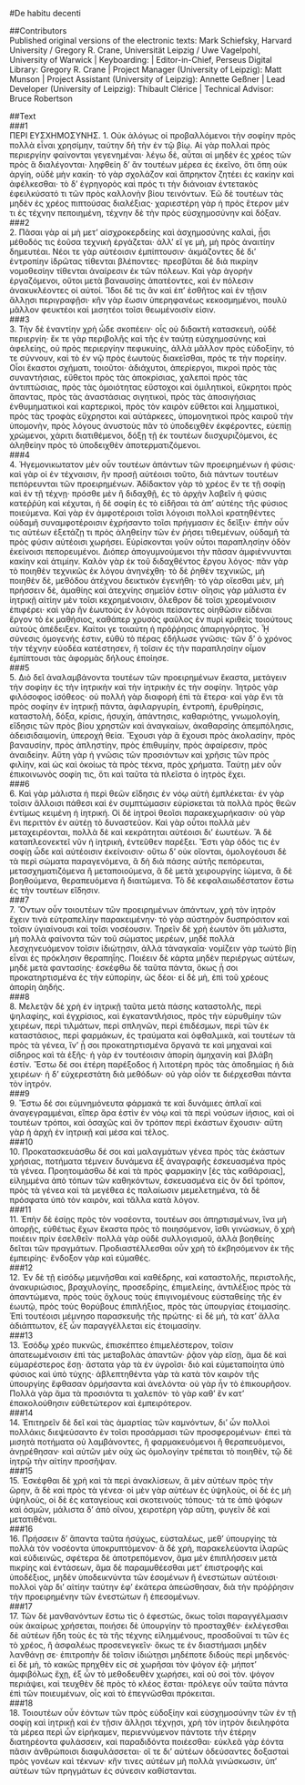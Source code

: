 #De habitu decenti  

##Contributors  
Published original versions of the electronic texts: Mark Schiefsky, Harvard University / Gregory R. Crane, Universität Leipzig / Uwe Vagelpohl, University of Warwick | Keyboarding:  | Editor-in-Chief, Perseus Digital Library: Gregory R. Crane | Project Manager (University of Leipzig): Matt Munson | Project Assistant (University of Leipzig): Annette Geßner | Lead Developer (University of Leipzig): Thibault Clérice | Technical Advisor: Bruce Robertson  

##Text  
###1  
ΠΕΡΙ ΕΥΣΧΗΜΟΣΥΝΗΣ. 1. Οὐκ ἀλόγως οἱ προβαλλόμενοι τὴν σοφίην πρὸς πολλὰ εἶναι χρησίμην, ταύτην δὴ τὴν ἐν τῷ βίῳ. Αἱ γὰρ πολλαὶ πρὸς περιεργίην φαίνονται γεγενημέναι· λέγω δὲ, αὗται αἱ μηδὲν ἐς χρέος τῶν πρὸς ἃ διαλέγονται· ληφθείη δ’ ἂν τουτέων μέρεα ἐς ἐκεῖνο, ὅτι ὅπη οὐκ ἀργίη, οὐδὲ μὴν κακίη· τὸ γὰρ σχολάζον καὶ ἄπρηκτον ζητέει ἐς κακίην καὶ ἀφέλκεσθαι· τὸ δ’ ἐγρηγορὸς καὶ πρός τι τὴν διάνοιαν ἐντετακὸς ἐφειλκύσατό τι τῶν πρὸς καλλονὴν βίου τεινόντων. Ἐῶ δὲ τουτέων τὰς μηδὲν ἐς χρέος πιπτούσας διαλέξιας· χαριεστέρη γὰρ ἡ πρὸς ἕτερον μέν τι ἐς τέχνην πεποιημένη, τέχνην δὲ τὴν πρὸς εὐσχημοσύνην καὶ δόξαν.  
###2  
2. Πᾶσαι γὰρ αἱ μὴ μετ’ αἰσχροκερδείης καὶ ἀσχημοσύνης καλαὶ, ᾗσι μέθοδός τις ἐοῦσα τεχνικὴ ἐργάζεται· ἀλλ’ εἴ γε μὴ, μὴ πρὸς ἀναιτίην δημευτέαι. Νέοι τε γὰρ αὐτέοισιν ἐμπίπτουσιν· ἀκμάζοντες δὲ δι’ ἐντροπίην ἱδρῶτας τίθενται βλέποντες· πρεσβῦται δὲ διὰ πικρίην νομοθεσίην τίθενται ἀναίρεσιν ἐκ τῶν πόλεων. Καὶ γὰρ ἀγορὴν ἐργαζόμενοι, οὔτοι μετὰ βαναυσίης ἀπατέοντες, καὶ ἐν πόλεσιν ἀνακυκλέοντες οἱ αὐτοί. Ἴδοι δέ τις ἂν καὶ ἐπ’ ἐσθῆτος καὶ ἐν τῇσιν ἄλλῃσι περιγραφῇσι· κἢν γὰρ ἔωσιν ὑπερηφανέως κεκοσμημένοι, πουλὺ μᾶλλον φευκτέοι καὶ μισητέοι τοῖσι θεωμένοισίν εἰσιν.  
###3  
3. Τὴν δὲ ἐναντίην χρὴ ὧδε σκοπέειν· οἷς οὐ διδακτὴ κατασκευὴ, οὐδὲ περιεργίη· ἔκ τε γὰρ περιβολῆς καὶ τῆς ἐν ταύτῃ εὐσχημοσύνης καὶ ἀφελείης, οὐ πρὸς περιεργίην πεφυκυίης, ἀλλὰ μᾶλλον πρὸς εὐδοξίην, τό τε σύννουν, καὶ τὸ ἐν νῷ πρὸς ἑωυτοὺς διακεῖσθαι, πρός τε τὴν πορείην. Οἷοι ἕκαστοι σχήματι, τοιοῦτοι· ἀδιάχυτοι, ἀπερίεργοι, πικροὶ πρὸς τὰς συναντήσιας, εὔθετοι πρὸς τὰς ἀποκρίσιας, χαλεποὶ πρὸς τὰς ἀντιπτώσιας, πρὸς τὰς ὁμοιότητας εὔστοχοι καὶ ὁμιλητικοὶ, εὔκρητοι πρὸς ἅπαντας, πρὸς τὰς ἀναστάσιας σιγητικοὶ, πρὸς τὰς ἀποσιγήσιας ἐνθυμηματικοὶ καὶ καρτερικοὶ, πρὸς τὸν καιρὸν εὔθετοι καὶ λημματικοὶ, πρὸς τὰς τροφὰς εὔχρηστοι καὶ αὐτάρκεες, ὑπομονητικοὶ πρὸς καιροῦ τὴν ὑπομονὴν, πρὸς λόγους ἀνυστοὺς πᾶν τὸ ὑποδειχθὲν ἐκφέροντες, εὐεπίῃ χρώμενοι, χάριτι διατιθέμενοι, δόξῃ τῇ ἐκ τουτέων διισχυριζόμενοι, ἐς ἀληθείην πρὸς τὸ ὑποδειχθὲν ἀποτερματιζόμενοι.  
###4  
4. Ἡγεμονικωτατον μὲν οὖν τουτέων ἁπάντων τῶν προειρημένων ἡ φύσις· καὶ γὰρ οἱ ἐν τέχναισιν, ἢν προσῇ αὐτέοισι τοῦτο, διὰ πάντων τουτέων πεπόρευνται τῶν προειρημένων. Ἀδίδακτον γὰρ τὸ χρέος ἔν τε τῇ σοφίῃ καὶ ἐν τῇ τέχνῃ· πρόσθε μὲν ἢ διδαχθῇ, ἐς τὸ ἀρχὴν λαβεῖν ἡ φύσις κατεῤῥύη καὶ κέχυται, ἡ δὲ σοφίη ἐς τὸ εἰδῆσαι τὰ ἀπ’ αὐτέης τῆς φύσιος ποιεύμενα. Καὶ γὰρ ἐν ἀμφοτέροισι τοῖσι λόγοισι πολλοὶ κρατηθέντες οὐδαμῆ συναμφοτέροισιν ἐχρήσαντο τοῖσι πρήγμασιν ἐς δεῖξιν· ἐπὴν οὖν τις αὐτέων ἐξετάζῃ τι πρὸς ἀληθείην τῶν ἐν ῥήσει τιθεμένων, οὐδαμῆ τὰ πρὸς φύσιν αὐτέοισι χωρήσει. Εὑρίσκονται γοῦν οὗτοι παραπλησίην ὁδὸν ἐκείνοισι πεπορευμένοι. Διόπερ ἀπογυμνούμενοι τὴν πᾶσαν ἀμφιέννυνται κακίην καὶ ἀτιμίην. Καλὸν γὰρ ἐκ τοῦ διδαχθέντος ἔργου λόγος· πᾶν γὰρ τὸ ποιηθὲν τεχνικῶς ἐκ λόγου ἀνηνέχθη· τὸ δὲ ῥηθὲν τεχνικῶς, μὴ ποιηθὲν δὲ, μεθόδου ἀτέχνου δεικτικὸν ἐγενήθη· τὸ γὰρ οἴεσθαι μὲν, μὴ πρήσσειν δὲ, ἀμαθίης καὶ ἀτεχνίης σημεῖόν ἐστιν· οἴησις γὰρ μάλιστα ἐν ἰητρικῇ αἰτίην μὲν τοῖσι κεχρημένοισιν, ὄλεθρον δὲ τοῖσι χρεομένοισιν ἐπιφέρει· καὶ γὰρ ἢν ἑωυτοὺς ἐν λόγοισι πείσαντες οἰηθῶσιν εἰδέναι ἔργον τὸ ἐκ μαθήσιος, καθάπερ χρυσὸς φαῦλος ἐν πυρὶ κριθεὶς τοιούτους αὐτοὺς ἀπέδειξεν. Καίτοι γε τοιαύτη ἡ πρόῤῥησις ἀπαρηγόρητος. ᾟ σύνεσις ὁμογενής ἐστιν, εὐθὺ τὸ πέρας ἐδήλωσε γνῶσις· τῶν δ’ ὁ χρόνος τὴν τέχνην εὐοδέα κατέστησεν, ἢ τοῖσιν ἐς τὴν παραπλησίην οἶμον ἐμπίπτουσι τὰς ἀφορμὰς δήλους ἐποίησε.  
###5  
5. Διὸ δεῖ ἀναλαμβάνοντα τουτέων τῶν προειρημένων ἕκαστα, μετάγειν τὴν σοφίην ἐς τὴν ἰητρικὴν καὶ τὴν ἰητρικὴν ἐς τὴν σοφίην. Ἰητρὸς γὰρ φιλόσοφος ἰσόθεος· οὐ πολλὴ γὰρ διαφορὴ ἐπὶ τὰ ἕτερα· καὶ γὰρ ἔνι τὰ πρὸς σοφίην ἐν ἰητρικῇ πάντα, ἀφιλαργυρίη, ἐντροπὴ, ἐρυθρίησις, καταστολὴ, δόξα, κρίσις, ἡσυχίη, ἀπάντησις, καθαριότης, γνωμολογίη, εἴδησις τῶν πρὸς βίου χρηστῶν καὶ ἀναγκαίων, ἀκαθαρσίης ἀπεμπόλησις, ἀδεισιδαιμονίη, ὑπεροχὴ θεία. Ἔχουσι γὰρ ἃ ἔχουσι πρὸς ἀκολασίην, πρὸς βαναυσίην, πρὸς ἀπληστίην, πρὸς ἐπιθυμίην, πρὸς ἀφαίρεσιν, πρὸς ἀναιδείην. Αὕτη γὰρ ἡ γνῶσις τῶν προσιόντων καὶ χρῆσις τῶν πρὸς φιλίην, καὶ ὡς καὶ ὁκοίως τὰ πρὸς τέκνα, πρὸς χρήματα. Ταύτῃ μὲν οὖν ἐπικοινωνὸς σοφίη τις, ὅτι καὶ ταῦτα τὰ πλεῖστα ὁ ἰητρὸς ἔχει.  
###6  
6. Καὶ γὰρ μάλιστα ἡ περὶ θεῶν εἴδησις ἐν νόῳ αὐτὴ ἐμπλέκεται· ἐν γὰρ τοῖσιν ἄλλοισι πάθεσι καὶ ἐν συμπτώμασιν εὑρίσκεται τὰ πολλὰ πρὸς θεῶν ἐντίμως κειμένη ἡ ἰητρική. Οἱ δὲ ἰητροὶ θεοῖσι παρακεχωρήκασιν· οὐ γὰρ ἔνι περιττὸν ἐν αὐτέῃ τὸ δυναστεῦον. Καὶ γὰρ οὗτοι πολλὰ μὲν μεταχειρέονται, πολλὰ δὲ καὶ κεκράτηται αὐτέοισι δι’ ἑωυτέων. Ἃ δὲ καταπλεονεκτεῖ νῦν ἡ ἰητρικὴ, ἐντεῦθεν παρέξει. Ἔστι γὰρ ὁδός τις ἐν σοφίῃ ὧδε καὶ αὐτέοισιν ἐκείνοισιν· οὕτω δ’ οὐκ οἴονται, ὁμολογέουσι δὲ τὰ περὶ σώματα παραγενόμενα, ἃ δὴ διὰ πάσης αὐτῆς πεπόρευται, μετασχηματιζόμενα ἢ μεταποιούμενα, ἃ δὲ μετὰ χειρουργίης ἰώμενα, ἃ δὲ βοηθούμενα, θεραπευόμενα ἢ διαιτώμενα. Τὸ δὲ κεφαλαιωδέστατον ἔστω ἐς τὴν τουτέων εἴδησιν.  
###7  
7. Ὄντων οὖν τοιουτέων τῶν προειρημένων ἁπάντων, χρὴ τὸν ἰητρὸν ἔχειν τινὰ εὐτραπελίην παρακειμένην· τὸ γὰρ αὐστηρὸν δυσπρόσιτον καὶ τοῖσιν ὑγιαίνουσι καὶ τοῖσι νοσέουσιν. Τηρεῖν δὲ χρὴ ἑωυτὸν ὅτι μάλιστα, μὴ πολλὰ φαίνοντα τῶν τοῦ σώματος μερέων, μηδὲ πολλὰ λεσχηνευόμενον τοῖσιν ἰδιώτῃσιν, ἀλλὰ τἀναγκαῖα· νομίζειν γὰρ τωὐτὸ βίῃ εἶναι ἐς πρόκλησιν θεραπηΐης. Ποιέειν δὲ κάρτα μηδὲν περιέργως αὐτέων, μηδὲ μετὰ φαντασίης· ἐσκέφθω δὲ ταῦτα πάντα, ὅκως ᾖ σοι προκατηρτισμένα ἐς τὴν εὐπορίην, ὡς δέοι· εἰ δὲ μὴ, ἐπὶ τοῦ χρέους ἀπορίη ἀηδής.  
###8  
8. Μελετᾷν δὲ χρὴ ἐν ἰητρικῇ ταῦτα μετὰ πάσης καταστολῆς, περὶ ψηλαφίης, καὶ ἐγχρίσιος, καὶ ἐγκαταντλήσιος, πρὸς τὴν εὐρυθμίην τῶν χειρέων, περὶ τιλμάτων, περὶ σπληνῶν, περὶ ἐπιδέσμων, περὶ τῶν ἐκ καταστάσιος, περὶ φαρμάκων, ἐς τραύματα καὶ ὀφθαλμικὰ, καὶ τουτέων τὰ πρὸς τὰ γένεα, ἵν’ ᾖ σοι προκατηρτισμένα ὄργανά τε καὶ μηχαναὶ καὶ σίδηρος καὶ τὰ ἑξῆς· ἡ γὰρ ἐν τουτέοισιν ἀπορίη ἀμηχανίη καὶ βλάβη ἐστίν. Ἔστω δέ σοι ἑτέρη παρέξοδος ἡ λιτοτέρη πρὸς τὰς ἀποδημίας ἡ διὰ χειρέων· ἡ δ’ εὐχερεστάτη διὰ μεθόδων· οὐ γὰρ οἷόν τε διέρχεσθαι πάντα τὸν ἰητρόν.  
###9  
9. Ἔστω δέ σοι εὐμνημόνευτα φάρμακά τε καὶ δυνάμιες ἁπλαϊ καὶ ἀναγεγραμμέναι, εἴπερ ἄρα ἐστὶν ἐν νόῳ καὶ τὰ περὶ νούσων ἰήσιος, καὶ οἱ τουτέων τρόποι, καὶ ὁσαχῶς καὶ ὃν τρόπον περὶ ἑκάστων ἔχουσιν· αὕτη γὰρ ἡ ἀρχὴ ἐν ἰητρικῇ καὶ μέσα καὶ τέλος.  
###10  
10. Προκατασκευάσθω δέ σοι καὶ μαλαγμάτων γένεα πρὸς τὰς ἑκάστων χρήσιας, ποτήματα τέμνειν δυνάμενα ἐξ ἀναγραφῆς ἐσκευασμένα πρὸς τὰ γένεα. Προητοιμάσθω δὲ καὶ τὰ πρὸς φαρμακίην [ἐς τὰς καθάρσιας], εἰλημμένα ἀπὸ τόπων τῶν καθηκόντων, ἐσκευασμένα εἰς ὃν δεῖ τρόπον, πρὸς τὰ γένεα καὶ τὰ μεγέθεα ἐς παλαίωσιν μεμελετημένα, τὰ δὲ πρόσφατα ὑπὸ τὸν καιρὸν, καὶ τἄλλα κατὰ λόγον.  
###11  
11. Ἐπὴν δὲ ἐσίῃς πρὸς τὸν νοσέοντα, τουτέων σοι ἀπηρτισμένων, ἵνα μὴ ἀπορῇς, εὐθέτως ἔχων ἕκαστα πρὸς τὸ ποιησόμενον, ἴσθι γινώσκων, ὃ χρὴ ποιέειν πρὶν ἐσελθεῖν· πολλὰ γὰρ οὐδὲ συλλογισμοῦ, ἀλλὰ βοηθείης δεῖται τῶν πραγμάτων. Προδιαστέλλεσθαι οὖν χρὴ τὸ ἐκβησόμενον ἐκ τῆς ἐμπειρίης· ἔνδοξον γὰρ καὶ εὐμαθές.  
###12  
12. Ἐν δὲ τῇ εἰσόδῳ μεμνῆσθαι καὶ καθέδρης, καὶ καταστολῆς, περιστολῆς, ἀνακυριώσιος, βραχυλογίης, προσεδρίης, ἐπιμελείης, ἀντιλέξιος πρὸς τὰ ἀπαντώμενα, πρὸς τοὺς ὄχλους τοὺς ἐπιγινομένους εὐσταθείης τῆς ἐν ἑωυτῷ, πρὸς τοὺς θορύβους ἐπιπλήξιος, πρὸς τὰς ὑπουργίας ἑτοιμασίης. Ἐπὶ τουτέοισι μέμνησο παρασκευῆς τῆς πρώτης· εἰ δὲ μὴ, τὰ κατ’ ἄλλα ἀδιάπτωτον, ἐξ ὧν παραγγέλλεται εἰς ἑτοιμασίην.  
###13  
13. Ἐσόδῳ χρέο πυκνῶς, ἐπισκέπτεο ἐπιμελέστερον, τοῖσιν ἀπατεωμένοισιν ἐπὶ τὰς μεταβολὰς ἀπαντῶν· ῥᾷον γὰρ εἴσῃ, ἅμα δὲ καὶ εὐμαρέστερος ἔσῃ· ἄστατα γὰρ τὰ ἐν ὑγροῖσι· διὸ καὶ εὐμεταποίητα ὑπὸ φύσιος καὶ ὑπὸ τύχης· ἀβλεπτηθέντα γὰρ τὰ κατὰ τὸν καιρὸν τῆς ὑπουργίης ἔφθασαν ὁρμήσαντα καὶ ἀνελόντα· οὐ γὰρ ἦν τὸ ἐπικουρῆσον. Πολλὰ γὰρ ἅμα τὰ προσιόντα τι χαλεπόν· τὸ γὰρ καθ’ ἓν κατ’ ἐπακολούθησιν εὐθετώτερον καὶ ἐμπειρότερον.  
###14  
14. Ἐπιτηρεῖν δὲ δεῖ καὶ τὰς ἁμαρτίας τῶν καμνόντων, δι’ ὧν πολλοὶ πολλάκις διεψεύσαντο ἐν τοῖσι προσάρμασι τῶν προσφερομένων· ἐπεὶ τὰ μισητὰ ποτήματα οὐ λαμβάνοντες, ἢ φαρμακευόμενοι ἢ θεραπευόμενοι, ἀνῃρέθησαν· καὶ αὐτῶν μὲν οὐχ ὡς ὁμολογίην τρέπεται τὸ ποιηθὲν, τῷ δὲ ἰητρῷ τὴν αἰτίην προσῆψαν.  
###15  
15. Ἐσκέφθαι δὲ χρὴ καὶ τὰ περὶ ἀνακλίσεων, ἃ μὲν αὐτέων πρὸς τὴν ὥρην, ἃ δὲ καὶ πρὸς τὰ γένεα· οἱ μὲν γὰρ αὐτέων ἐς ὑψηλοὺς, οἱ δὲ ἐς μὴ ὑψηλοὺς, οἱ δὲ ἐς καταγείους καὶ σκοτεινοὺς τόπους· τά τε ἀπὸ ψόφων καὶ ὀσμῶν, μάλιστα δ’ ἀπὸ οἴνου, χειροτέρη γὰρ αὕτη, φυγεῖν δὲ καὶ μετατιθέναι.  
###16  
16. Πρήσσειν δ’ ἅπαντα ταῦτα ἡσύχως, εὐσταλέως, μεθ’ ὑπουργίης τὰ πολλὰ τὸν νοσέοντα ὑποκρυπτόμενον· ἃ δὲ χρὴ, παρακελεύοντα ἱλαρῶς καὶ εὐδιεινῶς, σφέτερα δὲ ἀποτρεπόμενον, ἅμα μὲν ἐπιπλήσσειν μετὰ πικρίης καὶ ἐντάσεων, ἅμα δὲ παραμυθέεσθαι μετ’ ἐπιστροφῆς καὶ ὑποδέξιος, μηδὲν ὑποδεικνύντα τῶν ἐσομένων ἢ ἐνεστώτων αὐτέοισι· πολλοὶ γὰρ δι’ αἰτίην ταύτην ἐφ’ ἑκάτερα ἀπεώσθησαν, διὰ τὴν πρόῤῥησιν τὴν προειρημένην τῶν ἐνεστώτων ἢ ἐπεσομένων.  
###17  
17. Τῶν δὲ μανθανόντων ἔστω τὶς ὁ ἐφεστὼς, ὅκως τοῖσι παραγγέλμασιν οὐκ ἀκαίρως χρήσεται, ποιήσει δὲ ὑπουργίην τὸ προσταχθέν· ἐκλέγεσθαι δὲ αὐτέων ἤδη τοὺς ἐς τὰ τῆς τέχνης εἰλημμένους, προσδοῦναί τι τῶν ἐς τὸ χρέος, ἢ ἀσφαλέως προσενεγκεῖν· ὅκως τε ἐν διαστήμασι μηδὲν λανθάνῃ σε· ἐπιτροπὴν δὲ τοῖσιν ἰδιώτῃσι μηδέποτε διδοὺς περὶ μηδενός· εἰ δὲ μὴ, τὸ κακῶς πρηχθὲν εἰς σὲ χωρῆσαι τὸν ψόγον ἐᾷ· μήποτ’ ἀμφιβόλως ἔχῃ, ἐξ ὧν τὸ μεθοδευθὲν χωρήσει, καὶ οὐ σοὶ τὸν. ψόγον περιάψει, καὶ τευχθὲν δὲ πρὸς τὸ κλέος ἔσται· πρόλεγε οὖν ταῦτα πάντα ἐπὶ τῶν ποιευμένων, οἷς καὶ τὸ ἐπεγνῶσθαι πρόκειται.  
###18  
18. Τοιουτέων οὖν ἐόντων τῶν πρὸς εὐδοξίην καὶ εὐσχημοσύνην τῶν ἐν τῇ σοφίῃ καὶ ἰητρικῇ καὶ ἐν τῇσιν ἄλλῃσι τέχνῃσι, χρὴ τὸν ἰητρὸν διειληφότα τὰ μέρεα περὶ ὧν εἰρήκαμεν, περιεννύμενον πάντοτε τὴν ἑτέρην διατηρέοντα φυλάσσειν, καὶ παραδιδόντα ποιέεσθαι· εὐκλεᾶ γὰρ ἐόντα πᾶσιν ἀνθρώποισι διαφυλάσσεται· οἵ τε δι’ αὐτέων ὁδεύσαντες δοξασταὶ πρὸς γονέων καὶ τέκνων· κἤν τινες αὐτέων μὴ πολλὰ γινώσκωσιν, ὑπ’ αὐτέων τῶν πρηγμάτων ἐς σύνεσιν καθίστανται.  
